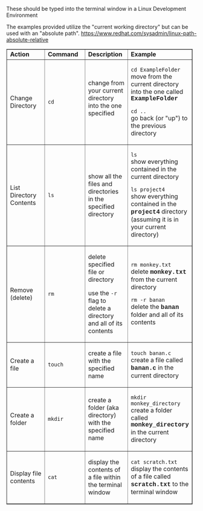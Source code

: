 <p>These should be typed into the terminal window in a Linux Development Environment</p>
<p>The examples provided utilize the "current working directory" but can be used with an "absolute path". <a href="https://www.redhat.com/sysadmin/linux-path-absolute-relative" target="_blank" rel="noopener">https://www.redhat.com/sysadmin/linux-path-absolute-relative</a></p>
<table style="border-collapse: collapse; width: 97.8887%;" border="1">
    <tbody>
        <tr>
            <td style="width: 24.9755%;"><strong>Action</strong></td>
            <td style="width: 24.9755%;"><strong>Command</strong></td>
            <td style="width: 24.9755%;"><strong>Description</strong></td>
            <td style="width: 24.9755%;"><strong>Example</strong></td>
        </tr>
        <tr>
            <td style="width: 24.9755%;">Change Directory</td>
            <td style="width: 24.9755%;"><code>cd</code></td>
            <td style="width: 24.9755%;">change from your current directory into the one specified<br /><br /></td>
            <td style="width: 24.9755%;">
                <p><code>cd ExampleFolder</code><br />move from the current directory into the one called <span style="font-family: 'courier new', courier;font-weight:bold;">ExampleFolder</span></p>
                <p><code>cd ..</code><br />go back (or "up") to the previous&nbsp; directory</p>
            </td>
        </tr>
        <tr>
            <td style="width: 24.9755%;">List Directory Contents</td>
            <td style="width: 24.9755%;"><code>ls</code></td>
            <td style="width: 24.9755%;">show all the files and directories in the specified directory</td>
            <td style="width: 24.9755%;">
                <p><code>ls</code><br />show everything contained in the current directory</p>
                <p><code>ls project4</code><br />show everything contained in the <span style="font-family: 'courier new', courier;font-weight:bold;">project4</span> directory (assuming it is in your current directory)</p>
            </td>
        </tr>
        <tr>
            <td style="width: 24.9755%;">Remove (delete)</td>
            <td style="width: 24.9755%;"><code>rm</code></td>
            <td style="width: 24.9755%;">
                <p>delete specified file or directory</p>
                <p>use the <code>-r</code> flag to delete a directory and all of its contents</p>
            </td>
            <td style="width: 24.9755%;">
                <p><code>rm monkey.txt</code><br />delete <span style="font-family: 'courier new', courier;font-weight:bold;">monkey.txt</span> from the current directory</p>
                <p><code>rm -r banan</code><br />delete the <span style="font-family: 'courier new', courier;font-weight:bold;">banan</span> folder and all of its contents</p>
            </td>
        </tr>
        <tr>
            <td style="width: 24.9755%;">Create a file</td>
            <td style="width: 24.9755%;"><code>touch</code></td>
            <td style="width: 24.9755%;"><p>create a file with the specified name</p>
            </td>
            <td style="width: 24.9755%;">
                <p><code>touch banan.c</code><br />create a file called <span style="font-family: 'courier new', courier;font-weight:bold;">banan.c</span> in the current directory</p>
            </td>
        </tr>
        <tr>
            <td style="width: 24.9755%;">Create a folder</td>
            <td style="width: 24.9755%;"><code>mkdir</code></td>
            <td style="width: 24.9755%;"><p>create a folder (aka directory) with the specified name</p>
            </td>
            <td style="width: 24.9755%;">
                <p><code>mkdir monkey_directory</code><br />create a folder called <span style="font-family: 'courier new', courier;font-weight:bold;">monkey_directory</span> in the current directory</p>
            </td>
        </tr>
        <tr>
            <td style="width: 24.9755%;">Display file contents</td>
            <td style="width: 24.9755%;"><code>cat</code></td>
            <td style="width: 24.9755%;"><p>display the contents of a file within the terminal window</p>
            </td>
            <td style="width: 24.9755%;">
                <p><code>cat scratch.txt</code><br />display the contents of a file called <span style="font-family: 'courier new', courier;font-weight:bold;">scratch.txt</span> to the terminal window</p>
            </td>
        </tr>
    </tbody>
</table>
<p>&nbsp;</p>
